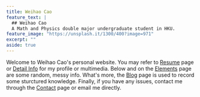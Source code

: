 ```yaml
---
title: Weihao Cao
feature_text: |
  ## Weihao Cao
  A Math and Physics double major undergraduate student in HKU.
feature_image: "https://unsplash.it/1300/400?image=971"
excerpt: ""
aside: true
---
```


Welcome to Weihao Cao's personal website. You may refer to [Resume](resume/) page or [Detail Info](https://cwhypt.wixsite.com/main) for my profile or multimedia. Below and on the [Elements](elements/) page are some random, messy info. What's more, the [Blog](blog/) page is used to record some sturctured knowledge. Finally, if you have any issues, contact me through the [Contact](contact/) page or email me directly.

